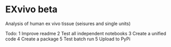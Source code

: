 # EXvivo beta
Analysis of human ex vivo tissue (seisures and single units)

Todo: 
1 Improve readme
2 Test all independent notebooks
3 Create a unified code
4 Create a package
5 Test batch run
5 Upload to PyPi

